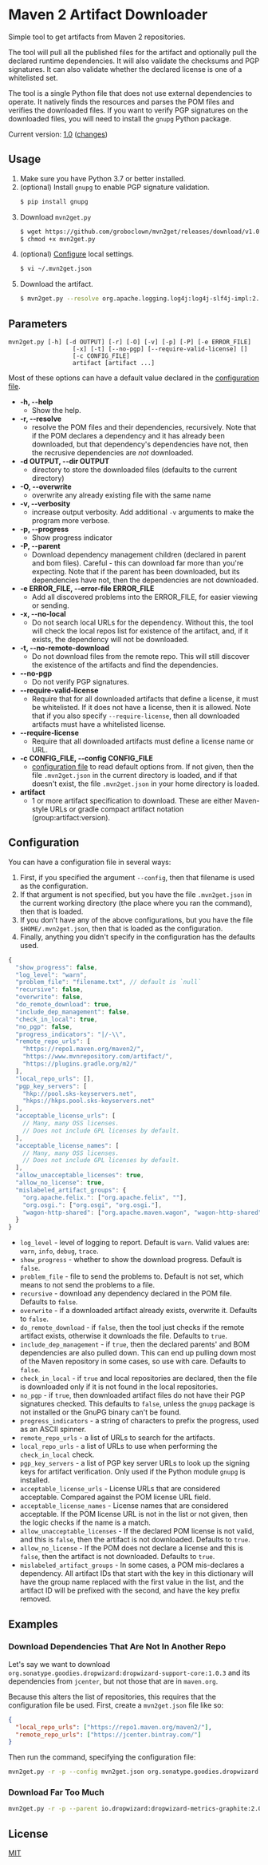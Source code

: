 # Maven 2 Artifact Downloader

Simple tool to get artifacts from Maven 2 repositories.

The tool will pull all the published files for the artifact and optionally pull the declared runtime dependencies.  It will also validate the checksums and PGP signatures.  It can also validate whether the declared license is one of a whitelisted set.

The tool is a single Python file that does not use external dependencies to operate.  It natively finds the resources and parses the POM files and verifies the downloaded files.  If you want to verify PGP signatures on the downloaded files, you will need to install the `gnupg` Python package.

Current version: [1.0](https://github.com/groboclown/mvn2get/releases/download/v1.0/mvn2get.py) ([changes](CHANGELOG.md))

## Usage

1. Make sure you have Python 3.7 or better installed.
1. (optional) Install `gnupg` to enable PGP signature validation.
    ```bash
    $ pip install gnupg
    ```
1. Download `mvn2get.py`
    ```bash
    $ wget https://github.com/groboclown/mvn2get/releases/download/v1.0/mvn2get.py
    $ chmod +x mvn2get.py
    ```
1. (optional) [Configure](#configuration) local settings.
    ```bash
    $ vi ~/.mvn2get.json
    ```
1. Download the artifact.
    ```bash
   $ mvn2get.py --resolve org.apache.logging.log4j:log4j-slf4j-impl:2.12.1
    ```


## Parameters

```
mvn2get.py [-h] [-d OUTPUT] [-r] [-O] [-v] [-p] [-P] [-e ERROR_FILE]
                  [-x] [-t] [--no-pgp] [--require-valid-license] []
                  [-c CONFIG_FILE]
                  artifact [artifact ...]
```

Most of these options can have a default value declared in the [configuration file](#configuration).

* **-h, --help**
    * Show the help.
* **-r, --resolve**
    * resolve the POM files and their dependencies, recursively.  Note that if the POM declares a dependency and it has already been downloaded, but that dependency's dependencies have not, then the recrusive dependencies are *not* downloaded.
* **-d OUTPUT, --dir OUTPUT**
    * directory to store the downloaded files (defaults to the current directory)
* **-O, --overwrite**
    * overwrite any already existing file with the same name
* **-v, --verbosity**
    * increase output verbosity.  Add additional `-v` arguments to make the program more verbose.
* **-p, --progress**
    * Show progress indicator
* **-P, --parent**
    * Download dependency management children (declared in parent and bom files).  Careful - this can download far more than you're expecting.  Note that if the parent has been downloaded, but its dependencies have not, then the dependencies are not downloaded.
* **-e ERROR_FILE, --error-file ERROR_FILE**
    * Add all discovered problems into the ERROR_FILE, for easier viewing or sending.
* **-x, --no-local**
    * Do not search local URLs for the dependency.  Without this, the tool will check the local repos list for existence of the artifact, and, if it exists, the dependency will not be downloaded.
* **-t, --no-remote-download**
    * Do not download files from the remote repo.  This will still discover the existence of the artifacts and find the dependencies.
* **--no-pgp**
    * Do not verify PGP signatures.
* **--require-valid-license**
    * Require that for all downloaded artifacts that define a license, it must be whitelisted.  If it does not have a license, then it is allowed.  Note that if you also specify `--require-license`, then all downloaded artifacts must have a whitelisted license.
* **--require-license**
    * Require that all downloaded artifacts must define a license name or URL.
* **-c CONFIG_FILE, --config CONFIG_FILE**
    * [configuration file](#configuration) to read default options from.  If not given, then the file `.mvn2get.json` in the current directory is loaded, and if that doesn't exist, the file `.mvn2get.json` in your home directory is loaded.
* **artifact**
    * 1 or more artifact specification to download.  These are either Maven-style URLs or gradle compact artifact notation (group:artifact:version).


## Configuration

You can have a configuration file in several ways:

1. First, if you specified the argument `--config`, then that filename is used as the configuration.
1. If that argument is not specified, but you have the file `.mvn2get.json` in the current working directory (the place where you ran the command), then that is loaded.
1. If you don't have any of the above configurations, but you have the file `$HOME/.mvn2get.json`, then that is loaded as the configuration.
1. Finally, anything you didn't specify in the configuration has the defaults used.


```javascript
{
  "show_progress": false,
  "log_level": "warn",
  "problem_file": "filename.txt", // default is `null`
  "recursive": false,
  "overwrite": false,
  "do_remote_download": true,
  "include_dep_management": false,
  "check_in_local": true,
  "no_pgp": false,
  "progress_indicators": "|/-\\",
  "remote_repo_urls": [
    "https://repo1.maven.org/maven2/",
    "https://www.mvnrepository.com/artifact/",
    "https://plugins.gradle.org/m2/"
  ],
  "local_repo_urls": [],
  "pgp_key_servers": [
    "hkp://pool.sks-keyservers.net",
    "hkps://hkps.pool.sks-keyservers.net"  
  ],
  "acceptable_license_urls": [
    // Many, many OSS licenses.
    // Does not include GPL licenses by default.
  ],
  "acceptable_license_names": [
    // Many, many OSS licenses.
    // Does not include GPL licenses by default.
  ],
  "allow_unacceptable_licenses": true,
  "allow_no_license": true,
  "mislabeled_artifact_groups": {
    "org.apache.felix.": ["org.apache.felix", ""],
    "org.osgi.": ["org.osgi", "org.osgi."],
    "wagon-http-shared": ["org.apache.maven.wagon", "wagon-http-shared"]
  }
}
```

* `log_level` - level of logging to report.  Default is `warn`.  Valid values are: `warn`, `info`, `debug`, `trace`.
* `show_progress` - whether to show the download progress.  Default is `false`.
* `problem_file` - file to send the problems to.  Default is not set, which means to not send the problems to a file.
* `recursive` - download any dependency declared in the POM file.  Defaults to `false`.
* `overwrite` - if a downloaded artifact already exists, overwrite it.  Defaults to `false`.
* `do_remote_download` - if `false`, then the tool just checks if the remote artifact exists, otherwise it downloads the file.  Defaults to `true`.
* `include_dep_management` - if `true`, then the declared parents' and BOM dependencies are also pulled down.  This can end up pulling down most of the Maven repository in some cases, so use with care.  Defaults to `false`.
* `check_in_local` - if `true` and local repositories are declared, then the file is downloaded only if it is not found in the local repositories.
* `no_pgp` - if `true`, then downloaded artifact files do not have their PGP signatures checked.  This defaults to `false`, unless the `gnupg` package is not installed or the GnuPG binary can't be found.
* `progress_indicators` - a string of characters to prefix the progress, used as an ASCII spinner.
* `remote_repo_urls` - a list of URLs to search for the artifacts.
* `local_repo_urls` - a list of URLs to use when performing the `check_in_local` check.
* `pgp_key_servers` - a list of PGP key server URLs to look up the signing keys for artifact verification.  Only used if the Python module `gnupg` is installed.
* `acceptable_license_urls` - License URLs that are considered acceptable.  Compared against the POM license URL field.
* `acceptable_license_names` - License names that are considered acceptable.  If the POM license URL is not in the list or not given, then the logic checks if the name is a match.
* `allow_unacceptable_licenses` - If the declared POM license is not valid, and this is `false`, then the artifact is not downloaded.  Defaults to `true`.
* `allow_no_license` - If the POM does not declare a license and this is `false`, then the artifact is not downloaded.  Defaults to `true`.
* `mislabeled_artifact_groups` - In some cases, a POM mis-declares a dependency.  All artifact IDs that start with the key in this dictionary will have the group name replaced with the first value in the list, and the artifact ID will be prefixed with the second, and have the key prefix removed.

## Examples

### Download Dependencies That Are Not In Another Repo

Let's say we want to download `org.sonatype.goodies.dropwizard:dropwizard-support-core:1.0.3` and its dependencies from `jcenter`, but not those that are in `maven.org`.

Because this alters the list of repositories, this requires that the configuration file be used.  First, create a `mvn2get.json` file like so:

```json
{
  "local_repo_urls": ["https://repo1.maven.org/maven2/"],
  "remote_repo_urls": ["https://jcenter.bintray.com/"]
} 
```

Then run the command, specifying the configuration file:

```bash
mvn2get.py -r -p --config mvn2get.json org.sonatype.goodies.dropwizard:dropwizard-support-core:1.0.3
```


### Download Far Too Much

```bash
mvn2get.py -r -p --parent io.dropwizard:dropwizard-metrics-graphite:2.0.0
```


## License

[MIT](LICENSE)
